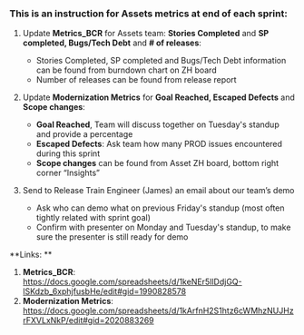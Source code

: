 ### This is an instruction for Assets metrics at end of each sprint:

1. Update **Metrics_BCR**  for Assets team: **Stories Completed** and **SP completed, Bugs/Tech Debt** and **# of releases**: 

    - Stories Completed, SP completed and Bugs/Tech Debt information can be found from burndown chart on ZH board
    - Number of releases can be found from release report

2. Update **Modernization Metrics** for **Goal Reached, Escaped Defects** and **Scope changes**: 
    - **Goal Reached**, Team will discuss together on Tuesday's standup and provide a percentage  
    - **Escaped Defects**: Ask team how many PROD issues encountered during this sprint
    - **Scope changes** can be found from Asset ZH board, bottom right corner “Insights”
    
3. Send to Release Train Engineer (James) an email about our team’s demo 
    - Ask who can demo what on previous Friday's standup (most often tightly related with sprint goal)
    - Confirm with presenter on Monday and Tuesday's standup, to make sure the presenter is still ready for demo


**Links: **
1.	**Metrics_BCR**: https://docs.google.com/spreadsheets/d/1keNEr5IlDdjGQ-lSKdzb_6xphjfusbHe/edit#gid=1990828578
2.	**Modernization Metrics**: https://docs.google.com/spreadsheets/d/1kArfnH2S1htz6cWMhzNUJHzrFXVLxNkP/edit#gid=2020883269 
